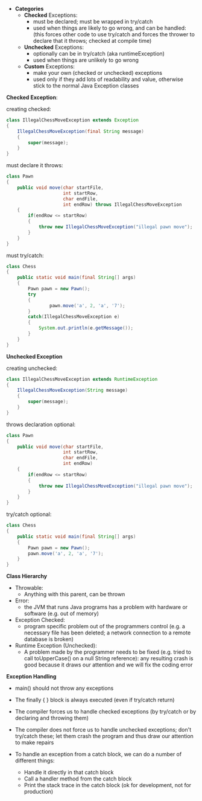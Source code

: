 
- **Categories**
	- **Checked** Exceptions:
		- must be declared; must be wrapped in try/catch
		- used when things are likely to go wrong, and can be handled: (this forces other code to use try/catch and forces the thrower to declare that it throws; checked at compile time)
	- **Unchecked** Exceptions:
		- optionally can be in try/catch (aka runtimeException)
		- used when things are unlikely to go wrong
	- **Custom** Exceptions:
		- make your own (checked or unchecked) exceptions
		- used only if they add lots of readability and value, otherwise stick to the normal Java Exception classes


**Checked Exception**:

creating checked:

```java
class IllegalChessMoveException extends Exception
{
	IllegalChessMoveException(final String message)
	{
		super(message);
	}
}
```

must declare it throws:

```java
class Pawn
{
	public void move(char startFile,
					 int startRow,
					 char endFile,
					 int endRow) throws IllegalChessMoveException
	{
		if(endRow <= startRow)
		{
			throw new IllegalChessMoveException("illegal pawn move");
		}
	}
}
```

must try/catch:

```java
class Chess
{
	public static void main(final String[] args)
	{
		Pawn pawn = new Pawn();
		try
		{
				pawn.move('a', 2, 'a', '7');
		}
		catch(IllegalChessMoveException e)
		{
			System.out.println(e.getMessage());
		}
	}
}
```


**Unchecked Exception**

creating unchecked:

```java
class IllegalChessMoveException extends RuntimeException
{
	IllegalChessMoveException(String message)
	{
		super(message);
	}
}
```

throws declaration optional:

```java
class Pawn
{
	public void move(char startFile,
					 int startRow,
					 char endFile,
					 int endRow)
	{
		if(endRow <= startRow)
		{
			throw new IllegalChessMoveException("illegal pawn move");
		}
	}
}
```

try/catch optional:

```java
class Chess
{
	public static void main(final String[] args)
	{
		Pawn pawn = new Pawn();
		pawn.move('a', 2, 'a', '7');
	}
}
```

**Class Hierarchy**

- Throwable:
	- Anything with this parent, can be thrown
- Error:
	- the JVM that runs Java programs has a problem with hardware or software (e.g. out of memory)
- Exception Checked:
	- program specific problem out of the programmers control (e.g. a necessary file has been deleted; a network connection to a remote database is broken)
- Runtime Exception (Unchecked):
	- A problem made by the programmer needs to be fixed (e.g. tried to call toUpperCase() on a null String reference): any resulting crash is good because it draws our attention and we will fix the coding error


**Exception Handling**

- main() should not throw any exceptions

- The finally { } block is always executed (even if try/catch return)

- The compiler forces us to handle checked exceptions (by try/catch or by declaring and throwing them)
- The compiler does not force us to handle unchecked exceptions; don't try/catch these; let them crash the program and thus draw our attention to make repairs

- To handle an exception from a catch block, we can do a number of different things:
	- Handle it directly in that catch block
	- Call a handler method from the catch block
	- Print the stack trace in the catch block (ok for development, not for production)